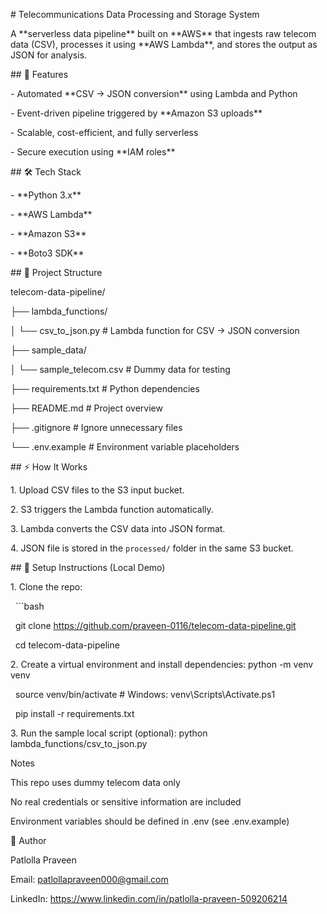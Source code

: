 \# Telecommunications Data Processing and Storage System



A \*\*serverless data pipeline\*\* built on \*\*AWS\*\* that ingests raw telecom data (CSV), processes it using \*\*AWS Lambda\*\*, and stores the output as JSON for analysis.



\## 🚀 Features

\- Automated \*\*CSV → JSON conversion\*\* using Lambda and Python

\- Event-driven pipeline triggered by \*\*Amazon S3 uploads\*\*

\- Scalable, cost-efficient, and fully serverless

\- Secure execution using \*\*IAM roles\*\*



\## 🛠️ Tech Stack

\- \*\*Python 3.x\*\*

\- \*\*AWS Lambda\*\*

\- \*\*Amazon S3\*\*

\- \*\*Boto3 SDK\*\*



\## 📂 Project Structure

telecom-data-pipeline/

├── lambda\_functions/

│ └── csv\_to\_json.py # Lambda function for CSV → JSON conversion

├── sample\_data/

│ └── sample\_telecom.csv # Dummy data for testing

├── requirements.txt # Python dependencies

├── README.md # Project overview

├── .gitignore # Ignore unnecessary files

└── .env.example # Environment variable placeholders


\## ⚡ How It Works

1\. Upload CSV files to the S3 input bucket.  

2\. S3 triggers the Lambda function automatically.  

3\. Lambda converts the CSV data into JSON format.  

4\. JSON file is stored in the `processed/` folder in the same S3 bucket.  



\## 🔧 Setup Instructions (Local Demo)

1\. Clone the repo:

&nbsp;  ```bash

&nbsp;  git clone https://github.com/praveen-0116/telecom-data-pipeline.git

&nbsp;  cd telecom-data-pipeline

2\. Create a virtual environment and install dependencies:
   python -m venv venv

&nbsp;  source venv/bin/activate   # Windows: venv\\Scripts\\Activate.ps1

&nbsp;  pip install -r requirements.txt

3\. Run the sample local script (optional):
   python lambda\_functions/csv\_to\_json.py

Notes



This repo uses dummy telecom data only



No real credentials or sensitive information are included



Environment variables should be defined in .env (see .env.example)



📧 Author



Patlolla Praveen

Email: patlollapraveen000@gmail.com



LinkedIn: https://www.linkedin.com/in/patlolla-praveen-509206214

